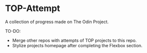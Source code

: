 # TOP-Attempt
A collection of progress made on The Odin Project.

TO-DO:
- Merge other repos with attempts of TOP projects to this repo.
- Stylize projects homepage after completing the Flexbox section.
